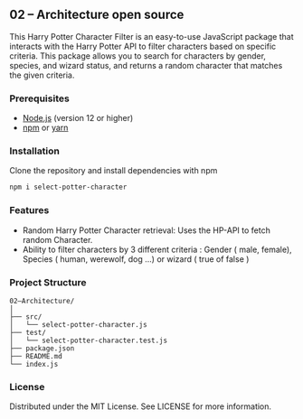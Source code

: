 ## 02 – Architecture open source

This Harry Potter Character Filter is an easy-to-use JavaScript package that interacts with the Harry Potter API to filter characters based on specific criteria. This package allows you to search for characters by gender, species, and wizard status, and returns a random character that matches the given criteria.

### Prerequisites

- [Node.js](https://nodejs.org/) (version 12 or higher)
- [npm](https://www.npmjs.com/) or [yarn](https://yarnpkg.com/)


### Installation

Clone the repository and install dependencies with npm

```bash
npm i select-potter-character
```
    
### Features

- Random Harry Potter Character retrieval: Uses the HP-API to fetch random Character.
- Ability to filter characters by 3 different criteria : Gender ( male, female), Species ( human, werewolf, dog ...) or wizard ( true of false )

### Project Structure

```
02–Architecture/
│
├── src/
│   └── select-potter-character.js
├── test/
│   └── select-potter-character.test.js
├── package.json
├── README.md
└── index.js
```

### License

Distributed under the MIT License. See LICENSE for more information.